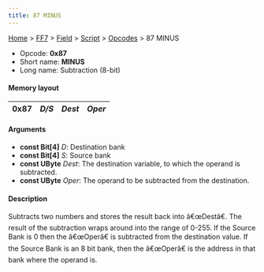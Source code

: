 ```yaml
---
title: 87 MINUS
---
```


[Home](../../../../Main%20Page.md.md) > [FF7](../../../../FF7.md) > [Field](../../../Field.md) > [Script](../../Script.md) > [Opcodes](../Opcodes.md) > 87 MINUS

-   Opcode: **0x87**
-   Short name: **MINUS**
-   Long name: Subtraction (8-bit)

#### Memory layout

| 0x87 | *D/S* | *Dest* | *Oper* |
|------|-------|--------|--------|

#### Arguments

-   **const Bit\[4\]** *D*: Destination bank
-   **const Bit\[4\]** *S*: Source bank
-   **const UByte** *Dest*: The destination variable, to which the
    operand is subtracted.
-   **const UByte** *Oper*: The operand to be subtracted from the
    destination.

#### Description

Subtracts two numbers and stores the result back into â€œDestâ€. The
result of the subtraction wraps around into the range of 0-255. If the
Source Bank is 0 then the â€œOperâ€ is subtracted from the destination
value. If the Source Bank is an 8 bit bank, then the â€œOperâ€ is the
address in that bank where the operand is.
